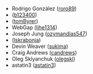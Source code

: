 * Rodrigo González ([roro89](https://github.com/roro89))
* ([b123400](https://github.com/b123400))
* ([tomByrer](https://github.com/tomByrer))
* WebGap ([lihe1314](https://github.com/lihe1314))
* Joseph Jung ([ozymandias547](https://github.com/ozymandias547))
* ([lskrabonja](https://github.com/lskrabonja))
* Devin Weaver ([sukima](https://github.com/sukima))
* Craig Andrews ([candrews](https://github.com/candrews))
* Oleg Sklyanchuk ([olegskl](https://github.com/olegskl))
* astatin3 ([astatin3](https://github.com/astatin3))
